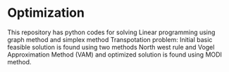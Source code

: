 # Optimization
This repository has python codes for solving Linear programming using graph method and simplex method
Transpotation problem:
Initial basic feasible solution is found using two methods North west rule and Vogel Approximation Method (VAM)
and optimized solution is found using MODI method.
